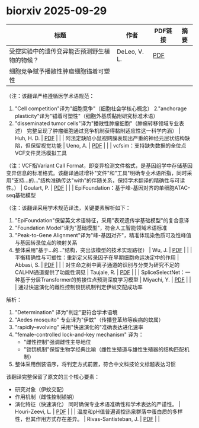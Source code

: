 # biorxiv 2025-09-29

| 标题 | 作者 | PDF链接 |  摘要 |
|------|------|--------|------|
| 受控实验中的遗传变异能否预测野生植物的物候？ | DeLeo, V. L. | [PDF](https://doi.org/10.1101/2024.09.02.610887) |  |
| 细胞竞争赋予播散性肿瘤细胞锚着可塑性

（注：该翻译严格遵循医学术语规范：
1. "Cell competition"译为"细胞竞争"（细胞社会学核心概念）
2."anchorage plasticity"译为"锚着可塑性"（细胞外基质黏附研究标准术语）
3. "disseminated tumor cells"译为"播散性肿瘤细胞"（肿瘤转移领域专业表述）
完整呈现了肿瘤细胞通过竞争机制获得黏附适应性这一科学内涵） | Huh, H. D. | [PDF](https://doi.org/10.1101/2024.11.25.625320) |  |
| 阿法定缺陷小鼠视网膜表现出严重的神经元层状结构缺陷，但保留视觉功能 | Ueno, A. | [PDF](https://doi.org/10.1101/2024.12.24.630271) |  |
| vcfsim：支持缺失数据的全位点VCF文件灵活模拟工具

（注：VCF指Variant Call Format，即变异检测文件格式，是基因组学中存储基因变异信息的标准格式。该翻译通过增补"文件"和"工具"明确专业术语所指，同时采用"支持...的..."结构准确传达"with"的伴随关系，保持学术翻译的精确性与可读性。） | Goulart, P. | [PDF](https://doi.org/10.1101/2025.01.29.635540) |  |
| EpiFoundation：基于峰-基因对齐的单细胞ATAC-seq基础模型

（注：该翻译采用学术规范译法，关键要素解析如下：
1. "EpiFoundation"保留英文术语特征，采用"表观遗传学基础模型"的复合意译
2. "Foundation Model"译为"基础模型"，符合人工智能领域术语标准
3. "Peak-to-Gene Alignment"译为"峰-基因对齐"，精准体现染色质可及性峰值与基因转录位点的映射关系
4. 整体采用"基于...的..."结构，突出该模型的技术实现路径） | Wu, J. | [PDF](https://doi.org/10.1101/2025.02.05.636688) |  |
| 平衡精确性与可塑性：重新定义转录因子在早期细胞命运决定中的作用 | Abbasi, S. | [PDF](https://doi.org/10.1101/2025.02.11.636561) |  |
| 对生命之树中离子通道的识别与分类为研究不足的CALHM通道提供了功能性洞见 | Taujale, R. | [PDF](https://doi.org/10.1101/2025.02.10.637530) |  |
| SpliceSelectNet：一种基于分层Transformer的剪接位点预测深度学习模型 | Miyachi, Y. | [PDF](https://doi.org/10.1101/2025.02.17.638749) |  |
| 通过快速演化的雌性控制锁钥机制判定伊蚊交配成功率

解析：
1. "Determination" 译为"判定"更符合学术语境
2. "Aedes mosquito" 专业译为"伊蚊"（传播登革热等疾病的蚊属）
3. "rapidly-evolving" 采用"快速演化的"准确表达进化速率
4. "female-controlled lock-and-key mechanism" 译为：
   - "雌性控制"强调雌性主导地位
   - "锁钥机制"保留生物学经典比喻（雌性生殖道与雄性生殖器的结构匹配机制）
5. 整体采用倒装语序，将判定方式前置，符合中文科技论文标题表达习惯

该翻译完整保留了原文的三个核心要素：
- 研究对象（伊蚊交配）
- 作用机制（雌性控制锁钥）
- 演化特征（快速演化）
同时确保专业术语准确性和学术表达的严谨性。 | Houri-Zeevi, L. | [PDF](https://doi.org/10.1101/2025.04.11.648401) |  |
| 温度和pH值普遍调控热泉群落中蛋白质的多样性，但其作用方式存在差异。 | Rivas-Santisteban, J. | [PDF](https://doi.org/10.1101/2025.06.12.659262) |  |
